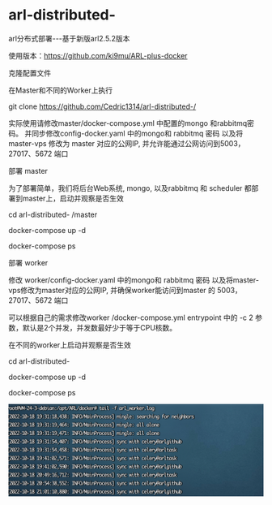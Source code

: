 # arl-distributed-
arl分布式部署---基于新版arl2.5.2版本

使用版本：https://github.com/ki9mu/ARL-plus-docker

克隆配置文件

在Master和不同的Worker上执行

git clone https://github.com/Cedric1314/arl-distributed-/

实际使用请修改master/docker-compose.yml 中配置的mongo 和rabbitmq密码。 并同步修改config-docker.yaml 中的mongo和 rabbitmq 密码 以及将master-vps 修改为 master 对应的公网IP, 并允许能通过公网访问到5003，27017、5672 端口

部署 master

为了部署简单，我们将后台Web系统, mongo, 以及rabbitmq 和 scheduler 都部署到master上，启动并观察是否生效

cd arl-distributed- /master

docker-compose up -d

docker-compose ps

部署 worker

修改 worker/config-docker.yaml 中的mongo和 rabbitmq 密码 以及将master-vps修改为master对应的公网IP, 并确保worker能访问到master 的 5003，27017、5672 端口

可以根据自己的需求修改worker /docker-compose.yml entrypoint 中的 -c 2 参数，默认是2个并发，并发数最好少于等于CPU核数。

在不同的worker上启动并观察是否生效

cd arl-distributed-

docker-compose up -d

docker-compose ps

![Image text](https://raw.githubusercontent.com/Cedric1314/arl-distributed-/main/arl.jpg)

